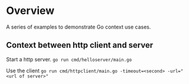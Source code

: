 # Overview

A series of examples to demonstrate Go context use cases.

## Context between http client and server

Start a http server. `go run cmd/helloserver/main.go`

Use the client `go run cmd/httpclient/main.go -timeout=<second> -url="<url of server>"`